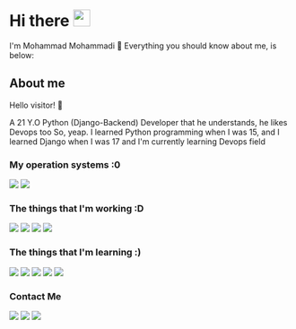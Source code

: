 # Hi there <img src="https://raw.githubusercontent.com/MartinHeinz/MartinHeinz/master/wave.gif" width="30px">

<!--
**DrM0h4MM4d/DrM0h4MM4d** is a ✨ _special_ ✨ repository because its `README.md` (this file) appears on your GitHub profile.

Here are some ideas to get you started:

- 🔭 I’m currently working on ...
- 🌱 I’m currently learning ...
- 👯 I’m looking to collaborate on ...
- 🤔 I’m looking for help with ...
- 💬 Ask me about ...
- 📫 How to reach me: ...
- 😄 Pronouns: ...
- ⚡ Fun fact: ...
-->


I'm Mohammad Mohammadi 👀
Everything you should know about me, is below:


## About me
Hello visitor! 👋

A 21 Y.O Python (Django-Backend) Developer that he understands, he likes Devops too
So, yeap. I learned Python programming when I was 15, and I learned Django when I was 17
and I'm currently learning Devops field

### My operation systems :0
[![](https://img.shields.io/badge/-archlinux-informational?style=for-the-badge&logo=archlinux)](https://archlinux.org/)
[![](https://img.shields.io/badge/-ubuntu-orange?style=for-the-badge&logo=ubuntu)](https://ubuntu.com/)


### The things that I'm working :D
[![](https://img.shields.io/badge/-python-blue?style=for-the-badge&logo=python)](https://python.org/)
[![](https://img.shields.io/badge/-django-success?style=for-the-badge&logo=django)](https://django.org/)
[![](https://img.shields.io/badge/-django%20rest%20framework-red?style=for-the-badge&logo=django)](https://django-rest-framework.org/)
[![](https://img.shields.io/badge/-GraphQL-purple?style=for-the-badge&logo=graphql)](https://django-rest-framework.org/)


### The things that I'm learning :)
[![](https://img.shields.io/badge/-ansible-red?style=for-the-badge&logo=ansible)](https://www.ansible.com)
[![](https://img.shields.io/badge/-jenkins-white?style=for-the-badge&logo=jenkins)](https://www.jenkins.io/)
[![](https://img.shields.io/badge/-docker-blue?style=for-the-badge&logo=docker)](https://www.docker.com/)
[![](https://img.shields.io/badge/-kubernetes-blue?style=for-the-badge&logo=kubernetes)](https://kubernetes.io)
[![](https://img.shields.io/badge/-prometheus-brown?style=for-the-badge&logo=prometheus)](https://prometheus.io/)


### Contact Me
[![](https://img.shields.io/badge/-github-black?style=for-the-badge&logo=github)](https://github.com/MohammadD3veloper)
[![](https://img.shields.io/badge/-linkedin-blue?style=for-the-badge&logo=linkedin)](https://www.linkedin.com/in/mohammad-mohammadi-a62aab245)
[![](https://img.shields.io/badge/-gmail-white?style=for-the-badge&logo=gmail)](mailto:mohammaddevelopermail@gmail.com)
